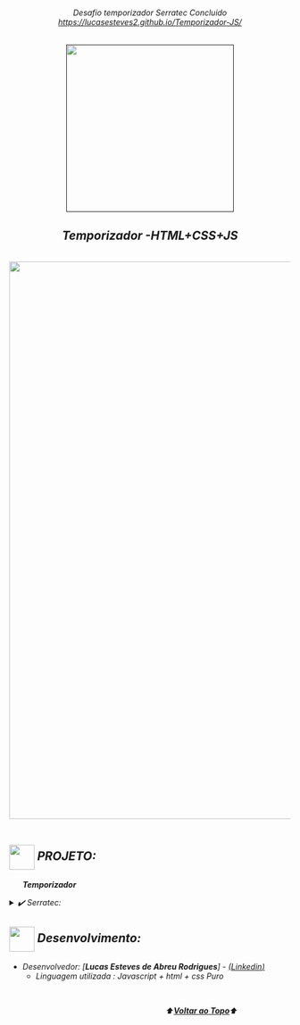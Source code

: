 <div align="center">
<i><h6>Desafio temporizador Serratec Concluido <br>
<a href=https://lucasesteves2.github.io/Temporizador-JS/>https://lucasesteves2.github.io/Temporizador-JS/</>
</div>
<a name="back-to-top">

<p align="center">
  <a href="">
    <img width="300px" src="" alt="">
   </a>
</p>

 <p>
    <h2 align="center">
  Temporizador -HTML+CSS+JS 
  </h2>
  </p> 
  </br>

<div align="center">
  <img width="1000px" src="https://github.com/LucasEsteves2/-Desafio-Serratec---Temporizador/blob/main/temporizador.gif">
</div>
<br>

## <img height="45px" align="center" src="https://github.com/luqui2/Sistema-para-Viagens-/blob/main/src/imagens/foguete.gif">   PROJETO:
&nbsp;&nbsp;&nbsp;&nbsp;&nbsp;&nbsp;**Temporizador**  

<details>
  <summary>✔️ Serratec:</summary>
     
  </details>



##     

  
 
## <img height="45px" align="center" src="https://github.com/luqui2/Sistema-para-Viagens-/blob/main/src/imagens/set.gif">   Desenvolvimento:
- Desenvolvedor: [**Lucas Esteves de Abreu Rodrigues**] - [(*Linkedin*)](https://www.linkedin.com/in/lucas-esteves-de-abreu-rodrigues-848b841ba/)
  <br>
  - Linguagem utilizada : Javascript + html + css Puro
 

 
<br> 

</p>

&emsp;&emsp;&emsp;&emsp;&emsp;&emsp;&emsp;&emsp;&emsp;&emsp;&emsp;&emsp;&emsp;&emsp;&emsp;&emsp;&emsp;&emsp;&emsp;&emsp;⬆️[**Voltar ao Topo**](#back-to-top)⬆️
